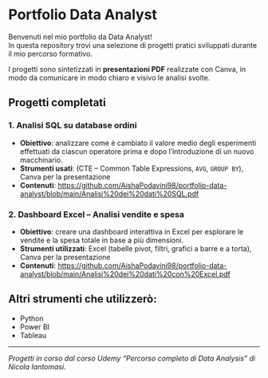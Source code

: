 # Portfolio Data Analyst
Benvenuti nel mio portfolio da Data Analyst!  
In questa repository trovi una selezione di progetti pratici sviluppati durante il mio percorso formativo.

I progetti sono sintetizzati in **presentazioni PDF** realizzate con Canva, in modo da comunicare in modo chiaro e visivo le analisi svolte.

## Progetti completati
### 1. Analisi SQL su database ordini
- **Obiettivo**: analizzare come è cambiato il valore medio degli esperimenti effettuati da ciascun operatore prima e dopo l’introduzione di un nuovo macchinario.
- **Strumenti usati**: (CTE – Common Table Expressions, `AVG`, `GROUP BY`), Canva per la presentazione
- **Contenuti**: https://github.com/AishaPodavini98/portfolio-data-analyst/blob/main/Analisi%20dei%20dati%20SQL.pdf

### 2. Dashboard Excel – Analisi vendite e spesa
- **Obiettivo**: creare una dashboard interattiva in Excel per esplorare le vendite e la spesa totale in base a più dimensioni.
- **Strumenti utilizzati**: Excel (tabelle pivot, filtri, grafici a barre e a torta), Canva per la presentazione
-  **Contenuti**: https://github.com/AishaPodavini98/portfolio-data-analyst/blob/main/Analisi%20dei%20dati%20con%20Excel.pdf


## Altri strumenti che utilizzerò:
- Python
- Power BI
- Tableau

---

*Progetti in corso dal corso Udemy “Percorso completo di Data Analysis” di Nicola Iantomasi.*
